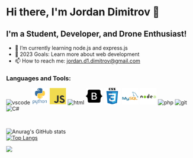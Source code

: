 # Hi there, I'm Jordan Dimitrov 👋 

## I'm a Student, Developer, and Drone Enthusiast!

- 🌱 I’m currently learning node.js and express.js
- 🥅 2023 Goals: Learn more about web development
- 📫 How to reach me: jordan.d1.dimitrov@gmail.com
### Languages and Tools:
<p align="left">
<img src="https://cdn.jsdelivr.net/gh/devicons/devicon/icons/vscode/vscode-original.svg" alt="vscode" width="45" height="45"/>
<img src="https://raw.githubusercontent.com/devicons/devicon/master/icons/python/python-original-wordmark.svg" alt="python" width="45" height="45" />
<img src="https://raw.githubusercontent.com/devicons/devicon/master/icons/javascript/javascript-original.svg" alt="javascript" width="45" height="45" />
<img src="https://cdn.jsdelivr.net/gh/devicons/devicon/icons/html5/html5-original.svg" alt="html" width="45" height="45"/>
<img src="https://raw.githubusercontent.com/devicons/devicon/master/icons/bootstrap/bootstrap-plain.svg" alt="bootstrap" width="45" height="45" />
<img src="https://raw.githubusercontent.com/devicons/devicon/master/icons/css3/css3-original-wordmark.svg" alt="css3" width="45" height="45" />
<img src="https://raw.githubusercontent.com/devicons/devicon/master/icons/mysql/mysql-original-wordmark.svg" alt="mysql" width="45" height="45" />
<img src="https://raw.githubusercontent.com/devicons/devicon/master/icons/nodejs/nodejs-original-wordmark.svg" alt="nodejs" width="45" height="45" />
<img src="https://cdn.jsdelivr.net/gh/devicons/devicon/icons/php/php-original.svg" alt="php" width="45" height="45"/>     
<img src="https://cdn.jsdelivr.net/gh/devicons/devicon/icons/git/git-original.svg" alt="git" width="45" height="45"/>
<img src="https://github.com/yurijserrano/Github-Profile-Readme-Logos/blob/master/programming%20languages/c%23.svg" alt="C#" width="45" height="45"/>  
</p>
<br>

![Anurag's GitHub stats](https://github-readme-stats.vercel.app/api?username=Jordan-Dimitrov&show_icons=true&theme=tokyonight)
<br>
[![Top Langs](https://github-readme-stats.vercel.app/api/top-langs/?username=Jordan-Dimitrov&layout=compact)](https://github.com/jordan-dimitrov)

![](https://komarev.com/ghpvc/?username=your-github-Jordan-Dimitrov&color=green)

<br>
